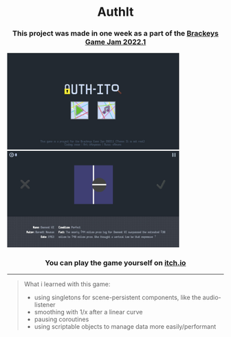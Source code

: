 <h1 align="center">
AuthIt
 </h1>
 
<h3 align="center">
This project was made in one week as a part of the  <a href="https://itch.io/jam/brackeys-7">Brackeys Game Jam 2022.1</a>
</h3>



<p float="left">
  <img src="pictures/MainMenu1.jpg" width="400" />
  <img src="pictures/LevelShot1.jpg" width="400" /> 
</p>

<h3 align="center">
You can play the game yourself on <a href="https://necsi.itch.io/authit">itch.io</a>
</h3>

---
> What i learned with this game:
> - using singletons for scene-persistent components, like the audio-listener
> - smoothing with 1/x after a linear curve
> - pausing coroutines
> - using scriptable objects to manage data more easily/performant
